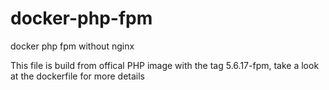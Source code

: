 # docker-php-fpm
docker php fpm without nginx

This file is build from offical PHP image with the tag 5.6.17-fpm, take a look at the dockerfile for more details
